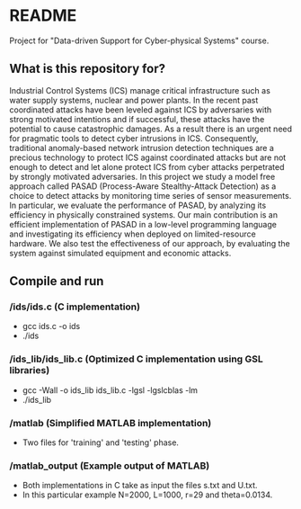 # README #

Project for "Data-driven Support for Cyber-physical Systems" course.

## What is this repository for? ##

Industrial Control Systems (ICS) manage critical infrastructure such as water supply systems,
nuclear and power plants. In the recent past coordinated attacks have been leveled against ICS
by adversaries with strong motivated intentions and if successful, these attacks have the
potential to cause catastrophic damages. As a result there is an urgent need for pragmatic tools
to detect cyber intrusions in ICS. Consequently, traditional anomaly-based network intrusion
detection techniques are a precious technology to protect ICS against coordinated attacks but are
not enough to detect and let alone protect ICS from cyber attacks perpetrated by strongly
motivated adversaries. In this project we study a model free approach called PASAD (Process-Aware
Stealthy-Attack Detection) as a choice to detect attacks by monitoring time series of sensor
measurements. In particular, we evaluate the performance of PASAD, by analyzing its efficiency in
physically constrained systems. Our main contribution is an efficient implementation of PASAD in
a low-level programming language and investigating its efficiency when deployed on limited-resource
hardware. We also test the effectiveness of our approach, by evaluating the system against simulated
equipment and economic attacks.

## Compile and run ##

### /ids/ids.c (C implementation) ###
* gcc ids.c -o ids
* ./ids

### /ids_lib/ids_lib.c (Optimized C implementation using GSL libraries) ###
* gcc -Wall -o ids_lib ids_lib.c -lgsl -lgslcblas -lm
* ./ids_lib

### /matlab (Simplified MATLAB implementation) ###
* Two files for 'training' and 'testing' phase.

### /matlab_output (Example output of MATLAB) ###
* Both implementations in C take as input the files s.txt and U.txt.
* In this particular example N=2000, L=1000, r=29 and theta=0.0134.
